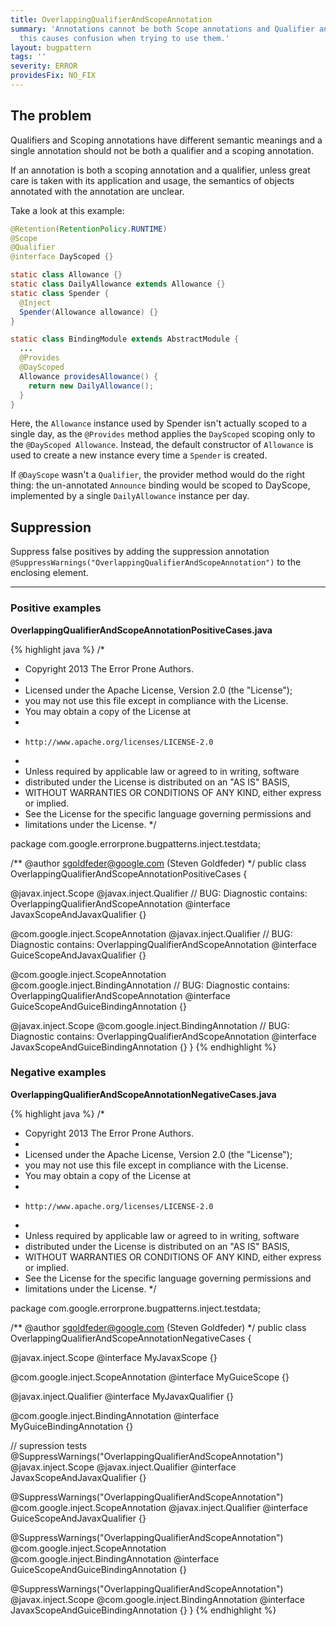 ```yaml
---
title: OverlappingQualifierAndScopeAnnotation
summary: 'Annotations cannot be both Scope annotations and Qualifier annotations:
  this causes confusion when trying to use them.'
layout: bugpattern
tags: ''
severity: ERROR
providesFix: NO_FIX
---
```


<!--
*** AUTO-GENERATED, DO NOT MODIFY ***
To make changes, edit the @BugPattern annotation or the explanation in docs/bugpattern.
-->

## The problem
Qualifiers and Scoping annotations have different semantic meanings and a single
annotation should not be both a qualifier and a scoping annotation.

If an annotation is both a scoping annotation and a qualifier, unless great care
is taken with its application and usage, the semantics of objects annotated with
the annotation are unclear.

Take a look at this example:

```java
@Retention(RetentionPolicy.RUNTIME)
@Scope
@Qualifier
@interface DayScoped {}

static class Allowance {}
static class DailyAllowance extends Allowance {}
static class Spender {
  @Inject
  Spender(Allowance allowance) {}
}

static class BindingModule extends AbstractModule {
  ...
  @Provides
  @DayScoped
  Allowance providesAllowance() {
    return new DailyAllowance();
  }
}
```

Here, the `Allowance` instance used by Spender isn't actually scoped to a single
day, as the `@Provides` method applies the `DayScoped` scoping only to the
`@DayScoped Allowance`. Instead, the default constructor of `Allowance` is used
to create a new instance every time a `Spender` is created.

If `@DayScope` wasn't a `Qualifier`, the provider method would do the
right thing: the un-annotated `Announce` binding would be scoped to DayScope,
implemented by a single `DailyAllowance` instance per day.

## Suppression
Suppress false positives by adding the suppression annotation `@SuppressWarnings("OverlappingQualifierAndScopeAnnotation")` to the enclosing element.

----------

### Positive examples
__OverlappingQualifierAndScopeAnnotationPositiveCases.java__

{% highlight java %}
/*
 * Copyright 2013 The Error Prone Authors.
 *
 * Licensed under the Apache License, Version 2.0 (the "License");
 * you may not use this file except in compliance with the License.
 * You may obtain a copy of the License at
 *
 *     http://www.apache.org/licenses/LICENSE-2.0
 *
 * Unless required by applicable law or agreed to in writing, software
 * distributed under the License is distributed on an "AS IS" BASIS,
 * WITHOUT WARRANTIES OR CONDITIONS OF ANY KIND, either express or implied.
 * See the License for the specific language governing permissions and
 * limitations under the License.
 */

package com.google.errorprone.bugpatterns.inject.testdata;

/** @author sgoldfeder@google.com (Steven Goldfeder) */
public class OverlappingQualifierAndScopeAnnotationPositiveCases {

  @javax.inject.Scope
  @javax.inject.Qualifier
  // BUG: Diagnostic contains: OverlappingQualifierAndScopeAnnotation
  @interface JavaxScopeAndJavaxQualifier {}

  @com.google.inject.ScopeAnnotation
  @javax.inject.Qualifier
  // BUG: Diagnostic contains: OverlappingQualifierAndScopeAnnotation
  @interface GuiceScopeAndJavaxQualifier {}

  @com.google.inject.ScopeAnnotation
  @com.google.inject.BindingAnnotation
  // BUG: Diagnostic contains: OverlappingQualifierAndScopeAnnotation
  @interface GuiceScopeAndGuiceBindingAnnotation {}

  @javax.inject.Scope
  @com.google.inject.BindingAnnotation
  // BUG: Diagnostic contains: OverlappingQualifierAndScopeAnnotation
  @interface JavaxScopeAndGuiceBindingAnnotation {}
}
{% endhighlight %}

### Negative examples
__OverlappingQualifierAndScopeAnnotationNegativeCases.java__

{% highlight java %}
/*
 * Copyright 2013 The Error Prone Authors.
 *
 * Licensed under the Apache License, Version 2.0 (the "License");
 * you may not use this file except in compliance with the License.
 * You may obtain a copy of the License at
 *
 *     http://www.apache.org/licenses/LICENSE-2.0
 *
 * Unless required by applicable law or agreed to in writing, software
 * distributed under the License is distributed on an "AS IS" BASIS,
 * WITHOUT WARRANTIES OR CONDITIONS OF ANY KIND, either express or implied.
 * See the License for the specific language governing permissions and
 * limitations under the License.
 */

package com.google.errorprone.bugpatterns.inject.testdata;

/** @author sgoldfeder@google.com (Steven Goldfeder) */
public class OverlappingQualifierAndScopeAnnotationNegativeCases {

  @javax.inject.Scope
  @interface MyJavaxScope {}

  @com.google.inject.ScopeAnnotation
  @interface MyGuiceScope {}

  @javax.inject.Qualifier
  @interface MyJavaxQualifier {}

  @com.google.inject.BindingAnnotation
  @interface MyGuiceBindingAnnotation {}

  // supression tests
  @SuppressWarnings("OverlappingQualifierAndScopeAnnotation")
  @javax.inject.Scope
  @javax.inject.Qualifier
  @interface JavaxScopeAndJavaxQualifier {}

  @SuppressWarnings("OverlappingQualifierAndScopeAnnotation")
  @com.google.inject.ScopeAnnotation
  @javax.inject.Qualifier
  @interface GuiceScopeAndJavaxQualifier {}

  @SuppressWarnings("OverlappingQualifierAndScopeAnnotation")
  @com.google.inject.ScopeAnnotation
  @com.google.inject.BindingAnnotation
  @interface GuiceScopeAndGuiceBindingAnnotation {}

  @SuppressWarnings("OverlappingQualifierAndScopeAnnotation")
  @javax.inject.Scope
  @com.google.inject.BindingAnnotation
  @interface JavaxScopeAndGuiceBindingAnnotation {}
}
{% endhighlight %}


